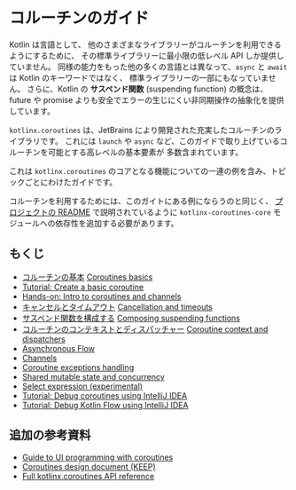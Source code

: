 [//]: # (title: Coroutines guide)
# コルーチンのガイド

Kotlin は言語として、
他のさまざまなライブラリーがコルーチンを利用できるようにするために、
その標準ライブラリーに最小限の低レベル API しか提供していません。
同様の能力をもった他の多くの言語とは異なって、`async` と `await` は Kotlin のキーワードではなく、
標準ライブラリーの一部にもなっていません。
さらに、Kotlin の __サスペンド関数__ (suspending function) の概念は、
future や promise よりも安全でエラーの生じにくい非同期操作の抽象化を提供しています。
<!--
Kotlin, as a language, provides only minimal low-level APIs in its standard library to enable various other 
libraries to utilize coroutines. Unlike many other languages with similar capabilities, `async` and `await`
are not keywords in Kotlin and are not even part of its standard library. Moreover, Kotlin's concept
of _suspending function_ provides a safer and less error-prone abstraction for asynchronous 
operations than futures and promises.  
-->

`kotlinx.coroutines` は、JetBrains により開発された充実したコルーチンのライブラリです。
これには `launch` や `async` など、このガイドで取り上げているコルーチンを可能とする高レベルの基本要素が
多数含まれています。
<!--
`kotlinx.coroutines` is a rich library for coroutines developed by JetBrains. It contains a number of high-level 
coroutine-enabled primitives that this guide covers, including `launch`, `async` and others.
-->

これは `kotlinx.coroutines` のコアとなる機能についての一連の例を含み、トピックごとにわけたガイドです。
<!--
This is a guide on core features of `kotlinx.coroutines` with a series of examples, divided up into different topics.
-->

コルーチンを利用するためには、このガイトにある例にならうのと同じく、
[プロジェクトの README](https://github.com/Kotlin/kotlinx.coroutines/blob/master/README.md#using-in-your-projects)
で説明されているように `kotlinx-coroutines-core` モジュールへの依存性を追加する必要があります。
<!--
In order to use coroutines as well as follow the examples in this guide, you need to add a dependency on the `kotlinx-coroutines-core` module as explained 
[in the project README](https://github.com/Kotlin/kotlinx.coroutines/blob/master/README.md#using-in-your-projects).
-->

## もくじ
<!--## Table of contents-->

* [コルーチンの基本](coroutines-basics.md) [Coroutines basics](https://kotlinlang.org/docs/coroutines-basics.md)
* [Tutorial: Create a basic coroutine](https://kotlinlang.org/docs/coroutines-basic-jvm.md)
* [Hands-on: Intro to coroutines and channels](https://play.kotlinlang.org/hands-on/Introduction%20to%20Coroutines%20and%20Channels)
* [キャンセルとタイムアウト](cancellation-and-timeouts.md) [Cancellation and timeouts](https://kotlinlang.org/docs/cancellation-and-timeouts.md)
* [サスペンド関数を構成する](composing-suspending-functions.md) [Composing suspending functions](https://kotlinlang.org/docs/composing-suspending-functions.md)
* [コルーチンのコンテキストとディスパッチャー](coroutine-context-and-dispatchers.md) [Coroutine context and dispatchers](https://kotlinlang.org/docs/coroutine-context-and-dispatchers.md)
* [Asynchronous Flow](https://kotlinlang.org/docs/flow.md)
* [Channels](https://kotlinlang.org/docs/channels.md)
* [Coroutine exceptions handling](https://kotlinlang.org/docs/exception-handling.md)
* [Shared mutable state and concurrency](https://kotlinlang.org/docs/shared-mutable-state-and-concurrency.md)
* [Select expression (experimental)](https://kotlinlang.org/docs/select-expression.md)
* [Tutorial: Debug coroutines using IntelliJ IDEA](https://kotlinlang.org/docs/debug-coroutines-with-idea.md)
* [Tutorial: Debug Kotlin Flow using IntelliJ IDEA](https://kotlinlang.org/docs/debug-flow-with-idea.md)

## 追加の参考資料
<!--## Additional references-->

* [Guide to UI programming with coroutines](../../ui/coroutines-guide-ui.md)
* [Coroutines design document (KEEP)](https://github.com/Kotlin/kotlin-coroutines/blob/master/kotlin-coroutines-informal.md)
* [Full kotlinx.coroutines API reference](https://kotlin.github.io/kotlinx.coroutines)

